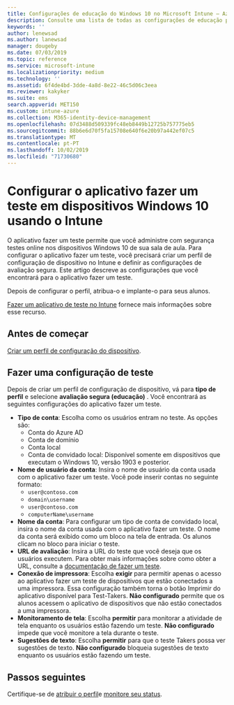 ```yaml
---
title: Configurações de educação do Windows 10 no Microsoft Intune – Azure | Microsoft Docs
description: Consulte uma lista de todas as configurações de educação para dispositivos Windows 10. Use essas configurações em um perfil de configuração de dispositivo com o aplicativo fazer um teste, escolha como os usuários ou alunos entram, monitore a tela durante o teste e muito mais no Intune.
keywords: ''
author: lenewsad
ms.author: lanewsad
manager: dougeby
ms.date: 07/03/2019
ms.topic: reference
ms.service: microsoft-intune
ms.localizationpriority: medium
ms.technology: ''
ms.assetid: 6f4de4bd-3dde-4a8d-8e22-46c5d06c3eea
ms.reviewer: kakyker
ms.suite: ems
search.appverid: MET150
ms.custom: intune-azure
ms.collection: M365-identity-device-management
ms.openlocfilehash: 07d3488d509339fc48eb8449b12725b757775eb5
ms.sourcegitcommit: 88b6e6d70f5fa15708e640f6e20b97a442ef07c5
ms.translationtype: MT
ms.contentlocale: pt-PT
ms.lasthandoff: 10/02/2019
ms.locfileid: "71730680"
---
```

# <a name="configure-the-take-a-test-app-on-windows-10-devices-using-intune"></a>Configurar o aplicativo fazer um teste em dispositivos Windows 10 usando o Intune

O aplicativo fazer um teste permite que você administre com segurança testes online nos dispositivos Windows 10 de sua sala de aula. Para configurar o aplicativo fazer um teste, você precisará criar um perfil de configuração de dispositivo no Intune e definir as configurações de avaliação segura. Este artigo descreve as configurações que você encontrará para o aplicativo fazer um teste. 

Depois de configurar o perfil, atribua-o e implante-o para seus alunos. 

[Fazer um aplicativo de teste no Intune](education-settings-configure.md) fornece mais informações sobre esse recurso.

## <a name="before-you-begin"></a>Antes de começar

[Criar um perfil de configuração do dispositivo](education-settings-configure.md#create-a-device-profile).

## <a name="take-a-test-settings"></a>Fazer uma configuração de teste
Depois de criar um perfil de configuração de dispositivo, vá para **tipo de perfil** e selecione **avaliação segura (educação)** . Você encontrará as seguintes configurações do aplicativo fazer um teste. 


- **Tipo de conta**: Escolha como os usuários entram no teste. As opções são:
  - Conta do Azure AD
  - Conta de domínio
  - Conta local
  - Conta de convidado local: Disponível somente em dispositivos que executam o Windows 10, versão 1903 e posterior.    
- **Nome de usuário da conta**: Insira o nome de usuário da conta usada com o aplicativo fazer um teste. Você pode inserir contas no seguinte formato:
  - `user@contoso.com`
  - `domain\username`
  - `user@contoso.com`
  - `computerName\username`
- **Nome da conta**: Para configurar um tipo de conta de convidado local, insira o nome da conta usada com o aplicativo fazer um teste. O nome da conta será exibido como um bloco na tela de entrada. Os alunos clicam no bloco para iniciar o teste.  
- **URL de avaliação**: Insira a URL do teste que você deseja que os usuários executem. Para obter mais informações sobre como obter a URL, consulte a [documentação de fazer um teste](https://docs.microsoft.com/education/windows/take-tests-in-windows-10).
- **Conexão de impressora**: Escolha **exigir** para permitir apenas o acesso ao aplicativo fazer um teste de dispositivos que estão conectados a uma impressora. Essa configuração também torna o botão Imprimir do aplicativo disponível para Test-Takers. **Não configurado** permite que os alunos acessem o aplicativo de dispositivos que não estão conectados a uma impressora.  
- **Monitoramento de tela**: Escolha **permitir** para monitorar a atividade de tela enquanto os usuários estão fazendo um teste. **Não configurado** impede que você monitore a tela durante o teste.
- **Sugestões de texto**: Escolha **permitir** para que o teste Takers possa ver sugestões de texto. **Não configurado** bloqueia sugestões de texto enquanto os usuários estão fazendo um teste.

## <a name="next-steps"></a>Passos seguintes

Certifique-se de [atribuir o perfil](device-profile-assign.md)e [monitore seu status](device-profile-monitor.md).
